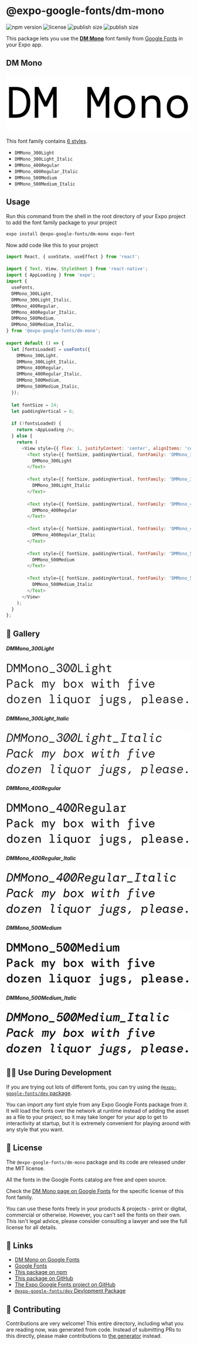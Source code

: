 # @expo-google-fonts/dm-mono

![npm version](https://flat.badgen.net/npm/v/@expo-google-fonts/dm-mono)
![license](https://flat.badgen.net/github/license/expo/google-fonts)
![publish size](https://flat.badgen.net/packagephobia/install/@expo-google-fonts/dm-mono)
![publish size](https://flat.badgen.net/packagephobia/publish/@expo-google-fonts/dm-mono)

This package lets you use the [**DM Mono**](https://fonts.google.com/specimen/DM+Mono) font family from [Google Fonts](https://fonts.google.com/) in your Expo app.

## DM Mono

![DM Mono](./font-family.png)

This font family contains [6 styles](#-gallery).

- `DMMono_300Light`
- `DMMono_300Light_Italic`
- `DMMono_400Regular`
- `DMMono_400Regular_Italic`
- `DMMono_500Medium`
- `DMMono_500Medium_Italic`

## Usage

Run this command from the shell in the root directory of your Expo project to add the font family package to your project
```sh
expo install @expo-google-fonts/dm-mono expo-font
```

Now add code like this to your project
```js
import React, { useState, useEffect } from 'react';

import { Text, View, StyleSheet } from 'react-native';
import { AppLoading } from 'expo';
import {
  useFonts,
  DMMono_300Light,
  DMMono_300Light_Italic,
  DMMono_400Regular,
  DMMono_400Regular_Italic,
  DMMono_500Medium,
  DMMono_500Medium_Italic,
} from '@expo-google-fonts/dm-mono';

export default () => {
  let [fontsLoaded] = useFonts({
    DMMono_300Light,
    DMMono_300Light_Italic,
    DMMono_400Regular,
    DMMono_400Regular_Italic,
    DMMono_500Medium,
    DMMono_500Medium_Italic,
  });

  let fontSize = 24;
  let paddingVertical = 6;

  if (!fontsLoaded) {
    return <AppLoading />;
  } else {
    return (
      <View style={{ flex: 1, justifyContent: 'center', alignItems: 'center' }}>
        <Text style={{ fontSize, paddingVertical, fontFamily: 'DMMono_300Light' }}>
          DMMono_300Light
        </Text>

        <Text style={{ fontSize, paddingVertical, fontFamily: 'DMMono_300Light_Italic' }}>
          DMMono_300Light_Italic
        </Text>

        <Text style={{ fontSize, paddingVertical, fontFamily: 'DMMono_400Regular' }}>
          DMMono_400Regular
        </Text>

        <Text style={{ fontSize, paddingVertical, fontFamily: 'DMMono_400Regular_Italic' }}>
          DMMono_400Regular_Italic
        </Text>

        <Text style={{ fontSize, paddingVertical, fontFamily: 'DMMono_500Medium' }}>
          DMMono_500Medium
        </Text>

        <Text style={{ fontSize, paddingVertical, fontFamily: 'DMMono_500Medium_Italic' }}>
          DMMono_500Medium_Italic
        </Text>
      </View>
    );
  }
};

```

## 🔡 Gallery

##### DMMono_300Light
![DMMono_300Light](./DMMono_300Light.ttf.png)

##### DMMono_300Light_Italic
![DMMono_300Light_Italic](./DMMono_300Light_Italic.ttf.png)

##### DMMono_400Regular
![DMMono_400Regular](./DMMono_400Regular.ttf.png)

##### DMMono_400Regular_Italic
![DMMono_400Regular_Italic](./DMMono_400Regular_Italic.ttf.png)

##### DMMono_500Medium
![DMMono_500Medium](./DMMono_500Medium.ttf.png)

##### DMMono_500Medium_Italic
![DMMono_500Medium_Italic](./DMMono_500Medium_Italic.ttf.png)


## 👩‍💻 Use During Development

If you are trying out lots of different fonts, you can try using the [`@expo-google-fonts/dev` package](https://github.com/expo/google-fonts/tree/master/font-packages/dev#readme).

You can import *any* font style from any Expo Google Fonts package from it. It will load the fonts
over the network at runtime instead of adding the asset as a file to your project, so it may take longer
for your app to get to interactivity at startup, but it is extremely convenient
for playing around with any style that you want.

## 📖 License

The `@expo-google-fonts/dm-mono` package and its code are released under the MIT license.

All the fonts in the Google Fonts catalog are free and open source.

Check the [DM Mono page on Google Fonts](https://fonts.google.com/specimen/DM+Mono) for the specific license of this font family.

You can use these fonts freely in your products & projects - print or digital, commercial or otherwise. However, you can't sell the fonts on their own. This isn't legal advice, please consider consulting a lawyer and see the full license for all details.

## 🔗 Links

- [DM Mono on Google Fonts](https://fonts.google.com/specimen/DM+Mono)
- [Google Fonts](https://fonts.google.com/)
- [This package on npm](https://www.npmjs.com/package/@expo-google-fonts/dm-mono)
- [This package on GitHub](https://github.com/expo/google-fonts/tree/master/font-packages/dm-mono)
- [The Expo Google Fonts project on GitHub](https://github.com/expo/google-fonts)
- [`@expo-google-fonts/dev` Devlopment Package](https://github.com/expo/google-fonts/tree/master/font-packages/dev)

## 🤝 Contributing

Contributions are very welcome! This entire directory, including what you are reading now, was generated from code. Instead of submitting PRs to this directly, please make contributions to [the generator](https://github.com/expo/google-fonts/tree/master/packages/generator) instead.
